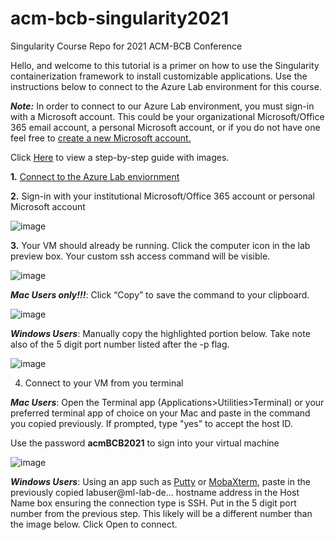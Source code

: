 # acm-bcb-singularity2021
Singularity Course Repo for 2021 ACM-BCB Conference

Hello, and welcome to this tutorial is a primer on how to use the Singularity containerization framework to install customizable applications.  Use the instructions below to connect to the Azure Lab environment for this course.

***Note:***  In order to connect to our Azure Lab environment, you must sign-in with a Microsoft account.  This could be your organizational Microsoft/Office 365 email account, a personal Microsoft account, or if you do not have one feel free to [create a new Microsoft account.]( https://signup.live.com/signup?lcid=1033&wa=wsignin1.0&rpsnv=13&ct=1626965616&rver=7.0.6738.0&wp=MBI_SSL&wreply=https%3a%2f%2faccount.microsoft.com%2fauth%2fcomplete-signin%3fru%3dhttps%253A%252F%252Faccount.microsoft.com%252F%253Frefp%253Dsignedout-index%2526refd%253Dwww.google.com&lc=1033&id=292666&lw=1&fl=easi2&mkt=en-US&lic=1&uaid=b86e42f7131342ba8c0b54d0668262f5)

Click [Here](https://github.com/TheJacksonLaboratory/acm-bcb-singularity2021/blob/main/ACM-BCB%20user%20Lab%20pdf.pdf) to view a step-by-step guide with images. 

**1.** [Connect to the Azure Lab enviornment](https://labs.azure.com/register/s9faxsnt) 

**2.** Sign-in with your institutional Microsoft/Office 365 account or personal Microsoft account

![image](https://user-images.githubusercontent.com/49786676/126809695-c359fa1a-404c-48a4-a787-6c539561c0e8.png)

**3.** Your VM should already be running.  Click the computer icon in the lab preview box.  Your custom ssh access command will be visible.  

![image](https://user-images.githubusercontent.com/49786676/126790061-e91a5e18-ff0e-4b9b-bbeb-0ee2a5982f88.png)


***Mac Users only!!!***:  Click “Copy” to save the command to your clipboard.

![image](https://user-images.githubusercontent.com/49786676/126809991-8d2263c8-4d92-45eb-bdf6-8f9a91523f5e.png)

***Windows Users***:  Manually copy the highlighted portion below.  Take note also of the 5 digit port number listed after the -p flag.

![image](https://user-images.githubusercontent.com/49786676/126810201-bc3b844c-9cbe-42ad-91ee-110a28ee97e9.png)

4. Connect to your VM from you terminal

***Mac Users***: Open the Terminal app (Applications>Utilities>Terminal) or your preferred terminal app of choice on your Mac and paste in the command you copied previously.  If prompted, type "yes" to accept the host ID.  

Use the password **acmBCB2021** to sign into your virtual machine

![image](https://user-images.githubusercontent.com/49786676/126811176-513d594f-e480-472e-a1ae-aacf6bb5c0b9.png)

***Windows Users***:  Using an app such as [Putty](https://www.putty.org/) or [MobaXterm](https://mobaxterm.mobatek.net/download.html), paste in the previously copied labuser@ml-lab-de... hostname address in the Host Name box ensuring the connection type is SSH.  Put in the 5 digit port number from the previous step.  This likely will be a different number than the image below.  Click Open to connect.






